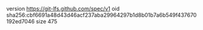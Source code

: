 version https://git-lfs.github.com/spec/v1
oid sha256:cbf6691a48d43d46acf237aba29964297b1d8b01b7a6b549f437670192ed7046
size 475
